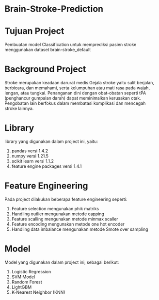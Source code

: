 # Brain-Stroke-Prediction

# Tujuan Project
Pembuatan model Classification untuk memprediksi pasien stroke menggunakan dataset brain-stroke_default

# Background Project
Stroke merupakan keadaan darurat medis.Gejala stroke yaitu sulit berjalan, berbicara, dan memahami, serta kelumpuhan atau mati rasa pada wajah, lengan, atau tungkai.
Penanganan dini dengan obat-obatan seperti tPA (penghancur gumpalan darah) dapat meminimalkan kerusakan otak. Pengobatan lain berfokus dalam membatasi komplikasi dan mencegah stroke lainnya.

# Library
library yang digunakan dalam project ini, yaitu:
1. pandas versi 1.4.2
2. numpy versi 1.21.5
3. scikit learn versi 1.1.2
4. feature engine packages versi 1.4.1

# Feature Engineering
Pada project dilakukan beberapa feature engineering seperti:
1. Feature selection mengunakan phik matriks
2. Handling outlier mengunakan metode capping
3. Feature scalling mengunakan metode minmax scaller
4. Feature encoding mengunakan metode one hot encoder
5. Handling data imbalance mengunakan metode Smote over sampling

# Model
Model yang digunakan dalam project ini, sebagai berikut:
1. Logistic Regression
2. SVM Model
3. Random Forest
4. LightGBM 
5. K-Nearest Neighbor (KNN)

